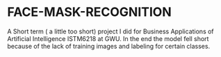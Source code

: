 # FACE-MASK-RECOGNITION
A Short term ( a little too short) project I did for Business Applications of Artificial Intelligence ISTM6218 at GWU. In the end the model fell short because of the lack of training images and labeling for certain classes. 
